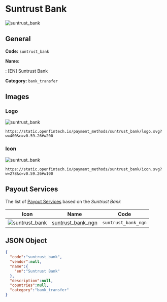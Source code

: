 
# Suntrust Bank 
![suntrust_bank](https://static.openfintech.io/payment_methods/suntrust_bank/logo.svg?w=400&c=v0.59.26#w200)  

## General 
**Code:** `suntrust_bank` 
 
**Name:** 
 
:	[EN] Suntrust Bank 
 
**Category:** `bank_transfer` 
 

## Images 

### Logo 
![suntrust_bank](https://static.openfintech.io/payment_methods/suntrust_bank/logo.svg?w=400&c=v0.59.26#w200)  

```
https://static.openfintech.io/payment_methods/suntrust_bank/logo.svg?w=400&c=v0.59.26#w200
```  

### Icon 
![suntrust_bank](https://static.openfintech.io/payment_methods/suntrust_bank/icon.svg?w=278&c=v0.59.26#w100)  

```
https://static.openfintech.io/payment_methods/suntrust_bank/icon.svg?w=278&c=v0.59.26#w100
```  

## Payout Services 
 
The list of [Payout Services](/payout-services/) based on the _Suntrust Bank_ 

|Icon|Name|Code| 
|:---:|:---:|:---:| 
|![suntrust_bank](https://static.openfintech.io/payout_methods/suntrust_bank/icon.svg?w=278&c=v0.59.26#w40) |[suntrust_bank_ngn](/payout-services/suntrust_bank_ngn/)|`suntrust_bank_ngn`| 
 

## JSON Object 

```json
{
  "code":"suntrust_bank",
  "vendor":null,
  "name":{
    "en":"Suntrust Bank"
  },
  "description":null,
  "countries":null,
  "category":"bank_transfer"
}
```  
